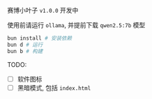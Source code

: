 赛博小叶子 `v1.0.0` 开发中

使用前请运行 `ollama`, 并提前下载 `qwen2.5:7b` 模型

```bash
bun install # 安装依赖
bun d # 运行
bun b # 构建
```

TODO:

- [ ] 软件图标
- [ ] 黑暗模式, 包括 `index.html`
